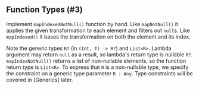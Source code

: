 ## Function Types (#3)

Implement `mapIndexedNotNull()` function by hand. Like `mapNotNull()` it applies 
the given transformation to each element and filters out `null`s. 
Like `mapIndexed()` it bases the transformation on both the element and 
its index. 

Note the generic types `R?` (in `(Int, T) -> R?`) and `List<R>`.
Lambda argument may return `null` as a result, so lambda's return type
is nullable `R?`. `mapIndexNotNull()` returns a list of non-nullable elements, 
so the function return type is `List<R>`. To express that `R` is a non-nullable 
type, we specify the constraint on a generic type parameter `R : Any`. Type 
constraints will be covered in [Generics] later. 